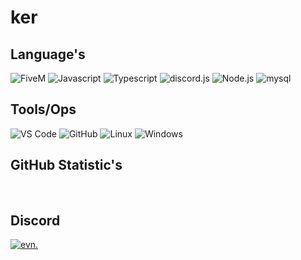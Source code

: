 <div align="left">

# ker

## Language's

<img src="https://img.shields.io/badge/Lua-black?style=for-the-badge&logo=fivem" alt="FiveM">
<img src="https://img.shields.io/badge/Javascript-black?style=for-the-badge&logo=javascript" alt="Javascript">
<img src="https://img.shields.io/badge/Typescript-black?style=for-the-badge&logo=typescript" alt="Typescript">
<img src="https://img.shields.io/badge/discord.js-black?style=for-the-badge&logo=discord" alt="discord.js">
<img src="https://img.shields.io/badge/Node.js-black?style=for-the-badge&logo=node.js" alt="Node.js">
<img src="https://img.shields.io/badge/mysql-black?style=for-the-badge&logo=mysql" alt="mysql">

## Tools/Ops

<img src="https://img.shields.io/badge/VS%20Code-black?style=for-the-badge" alt="VS Code">
<img src="https://img.shields.io/badge/GitHub-black?style=for-the-badge&logo=github" alt="GitHub">
<img src="https://img.shields.io/badge/Linux-black?style=for-the-badge&logo=linux" alt="Linux">
<img src="https://img.shields.io/badge/Windows-black?style=for-the-badge&logo=windows" alt="Windows">

## GitHub Statistic's

<a href="https://git.io/streak-stats"><img src="https://github-readme-streak-stats.herokuapp.com?user=6oa&theme=transparent&hide_border=true&date_format=j%20M%5B%20Y%5D" alt="" /></a>
<a href="https://git.io/streak-stats"><img src="https://github-readme-stats.vercel.app/api/wakatime?username=6oa&theme=transparent&v=2&hide_border=true&custom_title=Language%20Time of last 7 days:&hide=other" alt="" /></a>

## Discord
<a href="https://discordapp.com/users/1041903927253286952"><img src="https://img.shields.io/badge/evn.-black?style=for-the-badge&logo=discord" alt="evn."></a>

</div>
